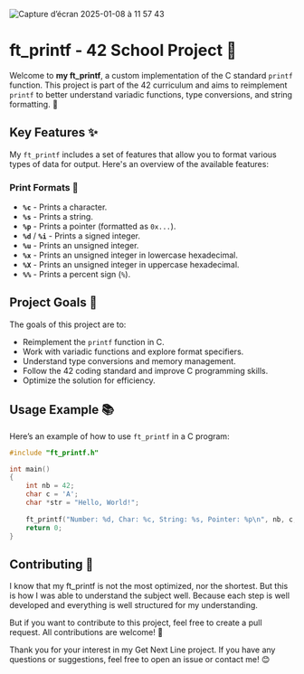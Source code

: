![Capture d’écran 2025-01-08 à 11 57 43](https://github.com/user-attachments/assets/2bf739b2-07f6-43cb-9d87-dbe1978bba25)

# ft_printf - 42 School Project 🚀

Welcome to **my ft_printf**, a custom implementation of the C standard `printf` function. This project is part of the 42 curriculum and aims to reimplement `printf` to better understand variadic functions, type conversions, and string formatting. 🎉

## Key Features ✨

My `ft_printf` includes a set of features that allow you to format various types of data for output. Here's an overview of the available features:

### Print Formats 📝
- **`%c`** - Prints a character.
- **`%s`** - Prints a string.
- **`%p`** - Prints a pointer (formatted as `0x...`).
- **`%d`** / **`%i`** - Prints a signed integer.
- **`%u`** - Prints an unsigned integer.
- **`%x`** - Prints an unsigned integer in lowercase hexadecimal.
- **`%X`** - Prints an unsigned integer in uppercase hexadecimal.
- **`%%`** - Prints a percent sign (`%`).

## Project Goals 🎯

The goals of this project are to:
- Reimplement the `printf` function in C.
- Work with variadic functions and explore format specifiers.
- Understand type conversions and memory management.
- Follow the 42 coding standard and improve C programming skills.
- Optimize the solution for efficiency.

## Usage Example 📚

Here’s an example of how to use `ft_printf` in a C program:

```c
#include "ft_printf.h"

int main()
{
    int nb = 42;
    char c = 'A';
    char *str = "Hello, World!";
    
    ft_printf("Number: %d, Char: %c, String: %s, Pointer: %p\n", nb, c, str, &str);
    return 0;
}
```
## Contributing 🤝

I know that my ft_printf is not the most optimized, nor the shortest. But this is how I was able to understand the subject well. Because each step is well developed and everything is well structured for my understanding.

But if you want to contribute to this project, feel free to create a pull request. All contributions are welcome! 🎉

Thank you for your interest in my Get Next Line project. If you have any questions or suggestions, feel free to open an issue or contact me! 😊

